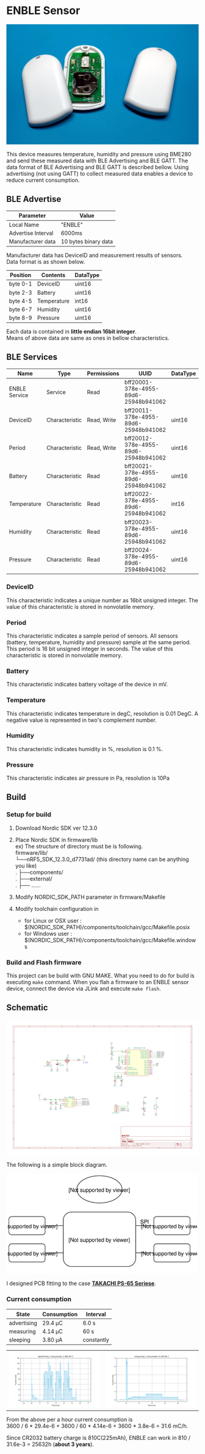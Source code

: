 # ENBLE Sensor 

![ENBLE](../doc/enble.jpg)

This device measures temperature, humidity and pressure using BME280 and send these measured data with BLE Advertising and BLE GATT.
The data format of BLE Advertising and BLE GATT is described bellow.
Using advertising (not using GATT) to collect measured data enables a device to reduce current consumption.  

## BLE Advertise

| Parameter          | Value                 |
|--------------------|-----------------------|
| Local Name         | "ENBLE"               |
| Advertise Interval | 6000ms                |
| Manufacturer data  | 10 bytes binary data  |

Manufacturer data has DeviceID and measurement results of sensors.  
Data format is as shown below. 

| Position | Contents    | DataType |
|----------|-------------|----------|
| byte 0-1 | DeviceID    | uint16   |
| byte 2-3 | Battery     | uint16   |
| byte 4-5 | Temperature | int16    |
| byte 6-7 | Humidity    | uint16   |
| byte 8-9 | Pressure    | uint16   |

Each data is contained in **little endian 16bit integer**.  
Means of above data are same as ones in bellow characteristics.


## BLE Services

| Name          | Type           | Permissions | UUID                                 | DataType |
|---------------|----------------|-------------|--------------------------------------|----------|
| ENBLE Service | Service        | Read        | bff20001-378e-4955-89d6-25948b941062 |          |
| DeviceID      | Characteristic | Read, Write | bff20011-378e-4955-89d6-25948b941062 | uint16   |
|  Period       | Characteristic | Read, Write | bff20012-378e-4955-89d6-25948b941062 | uint16   |
| Battery       | Characteristic | Read        | bff20021-378e-4955-89d6-25948b941062 | uint16   |
| Temperature   | Characteristic | Read        | bff20022-378e-4955-89d6-25948b941062 | int16    |
| Humidity      | Characteristic | Read        | bff20023-378e-4955-89d6-25948b941062 | uint16   |
| Pressure      | Characteristic | Read        | bff20024-378e-4955-89d6-25948b941062 | uint16   |



### DeviceID
This characteristic indicates a unique number as 16bit unsigned integer. 
The value of this characteristic is stored in nonvolatile memory. 

### Period
This characteristic indicates a sample period of sensors. 
All sensors (battery, temperature, humidity and pressure) sample at the same period. 
This period is 16 bit unsigned integer in seconds. 
The value of this characteristic is stored in nonvolatile memory. 

### Battery
This characteristic indicates battery voltage of the device in mV. 

### Temperature
This characteristic indicates temperature in degC, resolution is 0.01 DegC. 
A negative value is represented in two's complement number. 

### Humidity
This characteristic indicates humidity in %, resolution is 0.1 %.

### Pressure
This characteristic indicates air pressure in Pa, resolution is 10Pa


## Build

### Setup for build
1. Download Nordic SDK ver 12.3.0
2. Place Nordic SDK in firmware/lib  
ex) The structure of directory must be is following.   
    firmware/lib/  
        └──nRF5_SDK_12.3.0_d7731ad/ (this directory name can be anything you like)  
        .       ├──components/  
        .       ├──external/  
        .       ├── ......  

3. Modify NORDIC_SDK_PATH parameter in firmware/Makefile
4. Modify toolchain configuration in 
    * for Linux or OSX user : $(NORDIC_SDK_PATH)/components/toolchain/gcc/Makefile.posix
    * for Windows user : $(NORDIC_SDK_PATH)/components/toolchain/gcc/Makefile.windows

### Build and Flash firmware
This project can be build with GNU MAKE. 
What you need to do for build is executing ```make``` command. 
When you flah a firmware to an ENBLE sensor device, 
connect the device via JLink and execute ```make flash```.

## Schematic

![ENBLE's schematic](pcb/ENBLE.svg)

The following is a simple block diagram.

<img src="../doc/enble_block.svg" width="500px">

I designed PCB fitting to the case [**TAKACHI PS-65 Seriese**](http://www.takachi-el.co.jp/data/pdf/2016-01-065.pdf). 

### Current consumption

| State       | Consumption | Interval   |
|-------------|-------------|------------|
| advertising | 29.4 μC     | 6.0 s      |
| measuring   | 4.14 μC     | 60 s       |
| sleeping    | 3.80 μA     | constantly |

<table border="0">
    <tr>
        <td><img src="current_consumption/fig/advertising.png"></td>
        <td><img src="current_consumption/fig/measuring.png"></td>
    </tr>
</table>


From the above per a hour current consumption is  
3600 / 6 * 29.4e-6 + 3600 / 60 * 4.14e-6 + 3600 * 3.8e-6 = 31.6 mC/h.

Since CR2032 battery charge is 810C(225mAh), 
ENBLE can work in
810 / 31.6e-3 = 25632h (**about 3 years**).

